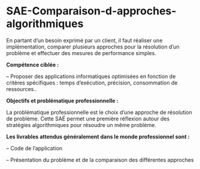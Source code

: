 # SAE-Comparaison-d-approches-algorithmiques
En partant d’un besoin exprimé par un client, il faut réaliser une implémentation, comparer plusieurs approches pour la résolution d’un problème et effectuer des mesures de performance simples.

**Compétence ciblée :**

– Proposer des applications informatiques optimisées en fonction de critères spécifiques : temps d’exécution, précision,
consommation de ressources..

**Objectifs et problématique professionnelle :**

La problématique professionnelle est le choix d’une approche de résolution de problème. Cette SAÉ permet une première
réflexion autour des stratégies algorithmiques pour résoudre un même problème.

**Les livrables attendus généralement dans le monde professionnel sont :**

– Code de l’application

– Présentation du problème et de la comparaison des différentes approches

